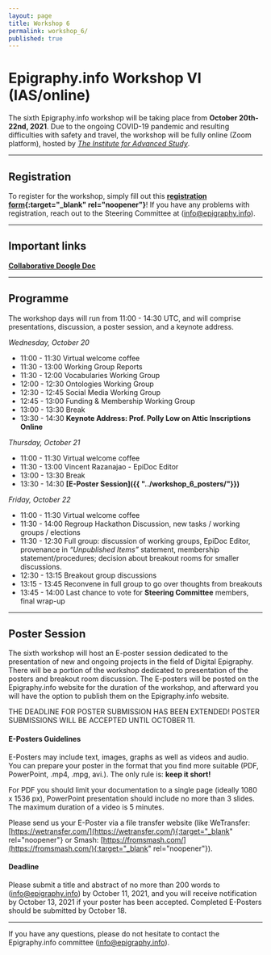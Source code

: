 ```yaml
---
layout: page
title: Workshop 6
permalink: workshop_6/
published: true
---
```




# Epigraphy.info Workshop VI (IAS/online)

The sixth Epigraphy.info workshop will be taking place from **October 20th-22nd, 2021**. Due to the ongoing COVID-19 pandemic and resulting difficulties with safety and travel, the workshop will be fully online (Zoom platform), hosted by *[The Institute for Advanced Study](https://www.ias.edu/hs/ancientstudies)*.


---

## Registration

To register for the workshop, simply fill out this **[registration form](https://bit.ly/3nFzHBN){:target="_blank" rel="noopener"}**! If you have any problems with registration, reach out to the Steering Committee at ([info@epigraphy.info](mailto:info@epigraphy.info)).

---

## Important links

**[Collaborative Doogle Doc](https://docs.google.com/document/d/17a1LhjR7raGtjuYo5GiqQ71M63MoFtSqCekHgw7_mGI/edit?usp=sharing)**

---

## Programme

The workshop days will run from 11:00 - 14:30 UTC, and will comprise presentations, discussion, a poster session, and a keynote address.

*Wednesday, October 20*
* 11:00 - 11:30 Virtual welcome coffee
* 11:30 - 13:00 Working Group Reports
* 11:30 - 12:00 Vocabularies Working Group
* 12:00 - 12:30 Ontologies Working Group
* 12:30 - 12:45 Social Media Working Group
* 12:45 - 13:00 Funding & Membership Working Group
* 13:00 - 13:30 Break
* 13:30 - 14:30 **Keynote Address: Prof. Polly Low on Attic Inscriptions Online**

*Thursday, October 21*
* 11:00 - 11:30 Virtual welcome coffee
* 11:30 - 13:00 Vincent Razanajao - EpiDoc Editor
* 13:00 - 13:30 Break
* 13:30 - 14:30 **[E-Poster Session]({{ "../workshop_6_posters/"}})**

*Friday, October 22*
* 11:00 - 11:30 Virtual welcome coffee
* 11:30 - 14:00 Regroup Hackathon Discussion, new tasks / working groups / elections
* 11:30 - 12:30 Full group: discussion of working groups, EpiDoc Editor, provenance in *“Unpublished Items”* statement, membership statement/procedures; decision about breakout rooms for smaller discussions.
* 12:30 - 13:15 Breakout group discussions
* 13:15 - 13:45 Reconvene in full group to go over thoughts from breakouts
* 13:45 - 14:00 Last chance to vote for **Steering Committee** members, final wrap-up

---

## Poster Session

The sixth workshop will host an E-poster session dedicated to the presentation of new and ongoing projects in the field of Digital Epigraphy. There will be a portion of the workshop dedicated to presentation of the posters and breakout room discussion. The E-posters will be posted on the Epigraphy.info website for the duration of the workshop, and afterward you will have the option to publish them on the Epigraphy.info website.

THE DEADLINE FOR POSTER SUBMISSION HAS BEEN EXTENDED! POSTER SUBMISSIONS WILL BE ACCEPTED UNTIL OCTOBER 11.

#### E-Posters Guidelines

E-Posters may include text, images, graphs as well as videos and audio. You can prepare your poster in the format that you find more suitable (PDF, PowerPoint, .mp4, .mpg, avi.).
The only rule is: **keep it short!**

For PDF you should limit your documentation to a single page (ideally 1080 x 1536 px), PowerPoint presentation should include no more than 3 slides.
The maximum duration of a video is 5 minutes.

Please send us your E-Poster via a file transfer website (like WeTransfer: [https://wetransfer.com/](https://wetransfer.com/){:target="_blank" rel="noopener"} or Smash: [https://fromsmash.com/](https://fromsmash.com/){:target="_blank" rel="noopener"}).

#### Deadline
Please submit a title and abstract of no more than 200 words to ([info@epigraphy.info](mailto:info@epigraphy.info)) by October 11, 2021, and you will receive notification by October 13, 2021 if your poster has been accepted. Completed E-Posters should be submitted by October 18.


---


If you have any questions, please do not hesitate to contact the Epigraphy.info committee ([info@epigraphy.info](mailto:info@epigraphy.info)).
